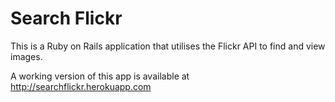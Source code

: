 # Search Flickr

This is a Ruby on Rails application that utilises the Flickr API to find and view images.

A working version of this app is available at http://searchflickr.herokuapp.com
